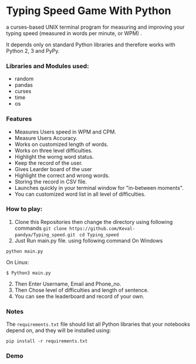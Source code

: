 
# Typing Speed Game With Python

a curses-based UNIX terminal program for measuring and improving your typing speed (measured in words per minute, or WPM) .

It depends only on standard Python libraries and therefore works with Python 2, 3 and PyPy.

### Libraries and Modules used:
- random
- pandas 
- curses
- time
- os

### Features 
- Measures Users speed in WPM and CPM.
- Measure Users Accuracy.
- Works on customized length of words.
- Works on three level difficulties.
- Highlight the worng word status.
- Keep the record of the user.
- Gives Learder board of the user
- Highlight the correct and wrong words.
- Storing the record in CSV file.
- Launches quickly in your terminal window for "in-between moments".
- You can customized word list in all level of difficulties.

### How to play:
1. Clone this Repositories then change the directory using following commands
``` git clone https://github.com/Keval-pandya/Typing_speed.git ```
``` cd Typing_speed```
1. Just Run main.py file. using following command 
On Windows
``` 
python main.py 
```
On Linux:
``` 
$ Python3 main.py
```

2. Then Enter Username, Email and Phone_no.
3. Then Chose level of difficulties and length of sentence.
4. You can see the leaderboard and record of your own.

### Notes
The `requirements.txt` file should list all Python libraries that your notebooks
depend on, and they will be installed using:

```
pip install -r requirements.txt
```
### Demo







